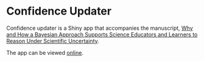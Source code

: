 # Confidence Updater

Confidence updater is a Shiny app that accompanies the manuscript, [Why and How a Bayesian Approach Supports Science Educators and Learners to Reason Under Scientific Uncertainty](https://osf.io/aznyq).

The app can be viewed [online](https://kubsch.shinyapps.io/Confidence_Updater/).
